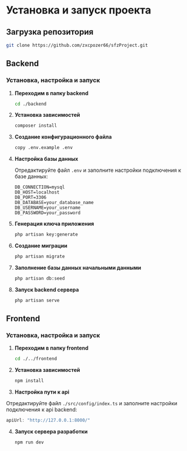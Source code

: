 # Установка и запуск проекта

## Загрузка репозитория

```bash
git clone https://github.com/zxcpozer66/sfzProject.git
```

## Backend

### Установка, настройка и запуск

1. **Переходим в папку backend**

   ```bash
   cd ./backend
   ```

2. **Установка зависимостей**

   ```bash
   composer install
   ```

3. **Создание конфигурационного файла**

   ```bash
   copy .env.example .env
   ```

4. **Настройка базы данных**

   Отредактируйте файл `.env` и заполните настройки подключения к базе данных:

   ```env
   DB_CONNECTION=mysql
   DB_HOST=localhost
   DB_PORT=3306
   DB_DATABASE=your_database_name
   DB_USERNAME=your_username
   DB_PASSWORD=your_password
   ```

5. **Генерация ключа приложения**

   ```bash
   php artisan key:generate
   ```

6. **Создание миграции**

   ```bash
   php artisan migrate
   ```

7. **Заполнение базы данных начальными данными**

   ```bash
   php artisan db:seed
   ```

8. **Запуск backend сервера**
   ```bash
   php artisan serve
   ```

## Frontend

### Установка, настройка и запуск

1. **Переходим в папку frontend**

   ```bash
   cd ./../frontend
   ```

2. **Установка зависимостей**

   ```bash
   npm install
   ```

3. **Настройка пути к api**

Отредактируйте файл `./src/config/index.ts` и заполните настройки подключения к api backend:

```index.ts
apiUrl: "http://127.0.0.1:8000/"
```

4. **Запуск сервера разработки**
   ```bash
   npm run dev
   ```
